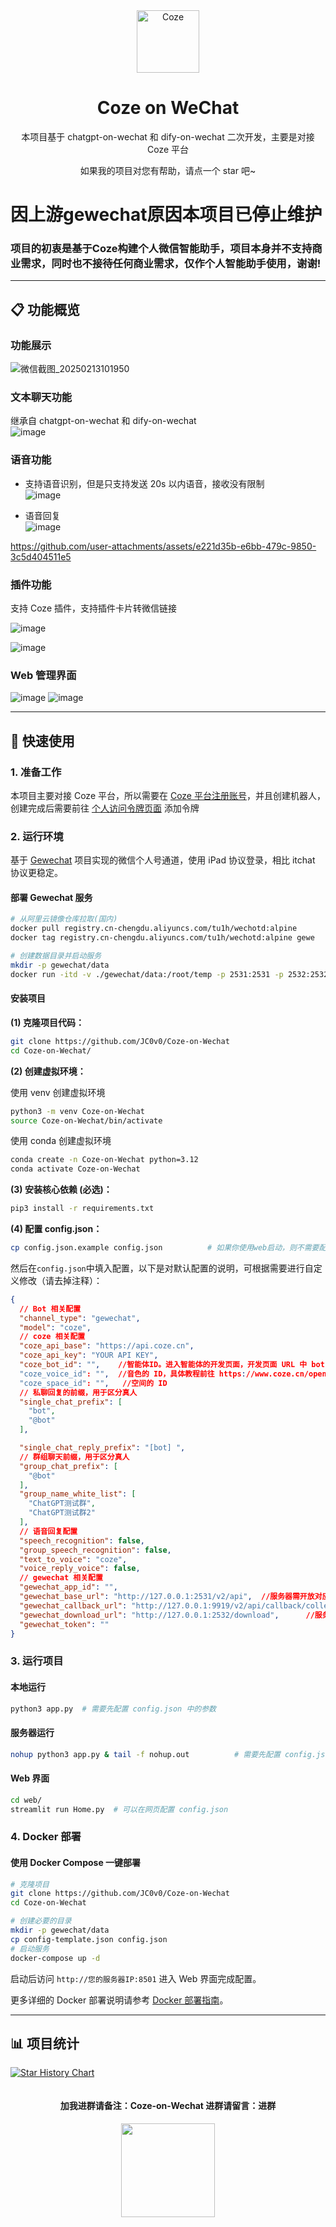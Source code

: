 <div align="center">
<img src="https://lf-coze-web-cdn.coze.cn/obj/coze-web-cn/obric/coze/favicon.1970.png" alt="Coze" width="100">
<h1>Coze on WeChat</h1>

本项目基于 chatgpt-on-wechat 和 dify-on-wechat 二次开发，主要是对接 Coze 平台

如果我的项目对您有帮助，请点一个 star 吧~
</div>


# 因上游gewechat原因本项目已停止维护

### 项目的初衷是基于Coze构建个人微信智能助手，项目本身并不支持商业需求，同时也不接待任何商业需求，仅作个人智能助手使用，谢谢!

---

## 📋 功能概览

### 功能展示
![微信截图_20250213101950](https://github.com/user-attachments/assets/aadf95b7-0291-4ff3-9f3d-1905e02eb93d)

### 文本聊天功能
继承自 chatgpt-on-wechat 和 dify-on-wechat  
![image](https://github.com/user-attachments/assets/96551277-dde1-4ccd-8cc6-418643cd9f83)

### 语音功能
- 支持语音识别，但是只支持发送 20s 以内语音，接收没有限制  
![image](https://github.com/user-attachments/assets/e72329ed-dc35-47d4-bf18-8d4d672bec77)

- 语音回复  
![image](https://github.com/user-attachments/assets/93625656-e77f-43d4-9cfb-dcdc7bc4abc4)

https://github.com/user-attachments/assets/e221d35b-e6bb-479c-9850-3c5d404511e5

### 插件功能
支持 Coze 插件，支持插件卡片转微信链接

![image](https://github.com/user-attachments/assets/738fd3b9-6be4-407f-a60c-aa995268535b)

![image](https://github.com/user-attachments/assets/56934c06-64fd-43bf-8522-535edd5edfb0)

### Web 管理界面
![image](https://github.com/user-attachments/assets/71638577-4a26-4138-ae03-e21e4c5435eb)
![image](https://github.com/user-attachments/assets/225c699f-569b-40cf-865f-c98c5ab790c7)

---

## 🚀 快速使用

### 1. 准备工作
本项目主要对接 Coze 平台，所以需要在 [Coze 平台注册账号](https://www.coze.cn/)，并且创建机器人，创建完成后需要前往 [个人访问令牌页面](https://www.coze.cn/open/oauth/pats) 添加令牌

### 2. 运行环境
基于 [Gewechat](https://github.com/Devo919/Gewechat) 项目实现的微信个人号通道，使用 iPad 协议登录，相比 itchat 协议更稳定。

#### 部署 Gewechat 服务

```bash
# 从阿里云镜像仓库拉取(国内)
docker pull registry.cn-chengdu.aliyuncs.com/tu1h/wechotd:alpine
docker tag registry.cn-chengdu.aliyuncs.com/tu1h/wechotd:alpine gewe

# 创建数据目录并启动服务
mkdir -p gewechat/data  
docker run -itd -v ./gewechat/data:/root/temp -p 2531:2531 -p 2532:2532 --restart=always --name=gewe gewe
```

#### 安装项目
**(1) 克隆项目代码：**

```bash
git clone https://github.com/JC0v0/Coze-on-Wechat
cd Coze-on-Wechat/
```
**(2) 创建虚拟环境：**

使用 venv 创建虚拟环境
```bash
python3 -m venv Coze-on-Wechat
source Coze-on-Wechat/bin/activate
```
使用 conda 创建虚拟环境

```bash
conda create -n Coze-on-Wechat python=3.12
conda activate Coze-on-Wechat
```

**(3) 安装核心依赖 (必选)：**

```bash
pip3 install -r requirements.txt
```
**(4) 配置 config.json：**

```bash
cp config.json.example config.json          # 如果你使用web启动，则不需要配置
```
然后在`config.json`中填入配置，以下是对默认配置的说明，可根据需要进行自定义修改（请去掉注释）：
 ```json
 {
   // Bot 相关配置
   "channel_type": "gewechat",
   "model": "coze",
   // coze 相关配置
   "coze_api_base": "https://api.coze.cn",
   "coze_api_key": "YOUR API KEY",
   "coze_bot_id": "",    //智能体ID。进入智能体的开发页面，开发页面 URL 中 bot 参数后的数字就是智能体ID。例如https://www.coze.cn/space/341****/bot/73428668*****，bot_id 为73428668*****。
   "coze_voice_id": "",  //音色的 ID，具体教程前往 https://www.coze.cn/open/docs/developer_guides/list_voices 查看
   "coze_space_id": "",   //空间的 ID
   // 私聊回复的前缀，用于区分真人
   "single_chat_prefix": [
     "bot",
     "@bot"
   ],
 
   "single_chat_reply_prefix": "[bot] ",
   // 群组聊天前缀，用于区分真人
   "group_chat_prefix": [
     "@bot"
   ],
   "group_name_white_list": [
     "ChatGPT测试群",
     "ChatGPT测试群2"
   ],
   // 语音回复配置
   "speech_recognition": false,
   "group_speech_recognition": false,
   "text_to_voice": "coze",
   "voice_reply_voice": false,
   // gewechat 相关配置
   "gewechat_app_id": "",
   "gewechat_base_url": "http://127.0.0.1:2531/v2/api",  //服务器需开放对应端口
   "gewechat_callback_url": "http://127.0.0.1:9919/v2/api/callback/collect",    //服务器需开放对应端口
   "gewechat_download_url": "http://127.0.0.1:2532/download",      //服务器需开放对应端口
   "gewechat_token": ""
 }
```

### 3. 运行项目

#### 本地运行
```bash
python3 app.py  # 需要先配置 config.json 中的参数
```

#### 服务器运行
```bash
nohup python3 app.py & tail -f nohup.out          # 需要先配置 config.json 中的参数
```

#### Web 界面
```bash
cd web/
streamlit run Home.py  # 可以在网页配置 config.json
```

### 4. Docker 部署

#### 使用 Docker Compose 一键部署

```bash
# 克隆项目
git clone https://github.com/JC0v0/Coze-on-Wechat
cd Coze-on-Wechat

# 创建必要的目录
mkdir -p gewechat/data
cp config-template.json config.json
# 启动服务
docker-compose up -d
```

启动后访问 `http://您的服务器IP:8501` 进入 Web 界面完成配置。



更多详细的 Docker 部署说明请参考 [Docker 部署指南](DOCKER_DEPLOY.md)。

---

## 📊 项目统计

[![Star History Chart](https://api.star-history.com/svg?repos=JC0v0/Coze-on-Wechat&type=Date)](https://star-history.com/#JC0v0/Coze-on-Wechat&Date)


<div align="center"> <div style="display: flex; justify-content: center; gap: 50px;"> <div> <h4>加我进群请备注：Coze-on-Wechat  进群请留言：进群</h4> <img src="https://github.com/user-attachments/assets/d61764ec-c975-4b34-96c3-96bef668d67a" width="150"> </div>
  

</div> 
